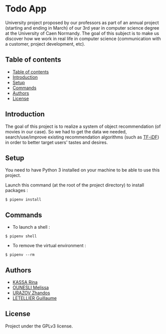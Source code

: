 # Todo App

University project proposed by our professors as part of an annual project (starting and ending in March) of our 3rd year in computer science degree at the University of Caen Normandy. The goal of this subject is to make us discover how we work in real life in computer science (communication with a customer, project development, etc).

## Table of contents

  - [Table of contents](#table-of-contents)
  - [Introduction](#introduction)
  - [Setup](#setup)
  - [Commands](#commands)
  - [Authors](#authors)
  - [License](#license)

## Introduction
The goal of this project is to realize a system of object recommendation (of movies in our case). So we had to get the data we needed, search/use/improve existing recommendation algorithms (such as [TF-iDF](https://www.wikiwand.com/en/Tf%E2%80%93idf)) in order to better target users' tastes and desires.

## Setup
You need to have Python 3 installed on your machine to be able to use this project.

Launch this command (at the root of the project directory) to install packages :
```shell
$ pipenv install
```

## Commands
- To launch a shell :
```shell
$ pipenv shell
```
- To remove the virtual environment :
```shell
$ pipenv --rm
```

## Authors
- [KASSA Rina](https://github.com/rinakassa7)
- [OUNESLI Melissa](https://github.com/Melissa-Ou)
- [URAZOV Zhandos](https://github.com/zhandu)
- [LETELLIER Guillaume](https://github.com/Guigui14460)

## License
Project under the GPLv3 license.
